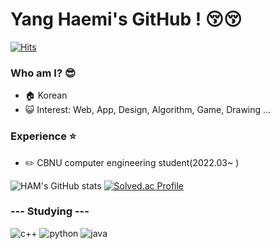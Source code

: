 # Yang Haemi's GitHub ! 😚😚
[![Hits](https://hits.seeyoufarm.com/api/count/incr/badge.svg?url=https%3A%2F%2Fgithub.com%2Fyanghaemi&count_bg=%238E4E00&title_bg=%23FFE3B5&icon=github.svg&icon_color=%23000000&title=hello&edge_flat=false)](https://hits.seeyoufarm.com)

### Who am I? 😎 
- 🏠 Korean
- 😺 Interest: Web, App, Design, Algorithm, Game, Drawing ...
### Experience ⭐
- ✏️ CBNU computer engineering student(2022.03~ )
  
![HAM's GitHub stats](https://github-readme-stats.vercel.app/api?username=yanghaemi&show_icons=true&theme=radical)
[![Solved.ac Profile](http://mazassumnida.wtf/api/v2/generate_badge?boj=heau0105)](https://solved.ac/heau0105/)


### --- Studying ---
![c++](https://img.shields.io/badge/cplusplus-00599C.svg?&style=for-the-badge&logo=cplusplus&logoColor=00599C)
![python](https://img.shields.io/badge/python-3776AB.svg?&style=for-the-badge&logo=Python&logoColor=3776AB)
![java](https://img.shields.io/badge/java-00599C.svg?&style=for-the-badge&logo=java&logoColor=00599C)
<!--
**yanghaemi/yanghaemi** is a ✨ _special_ ✨ repository because its `README.md` (this file) appears on your GitHub profile.

Here are some ideas to get you started:

- 🔭 I’m currently working on ...
- 🌱 I’m currently learning ...
- 👯 I’m looking to collaborate on ...
- 🤔 I’m looking for help with ...
- 💬 Ask me about ...
- 📫 How to reach me: ...
- 😄 Pronouns: ...
- ⚡ Fun fact: ...
-->

